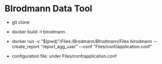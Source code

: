 BIrodmann Data Tool
==
- git clone
- docker build -t birodmann .
- docker run -v "$(pwd)"/Files:/Brodmann/BIrodmann/Files birodmann --create_report "report_agg_user" --conf "Files/conf/application.conf"

- configuration file: under Files/conf/application.conf